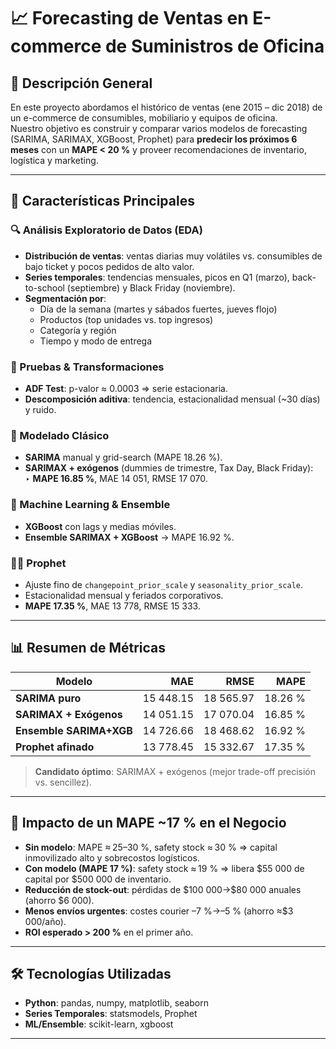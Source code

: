 # 📈 Forecasting de Ventas en E-commerce de Suministros de Oficina

## 📌 Descripción General
En este proyecto abordamos el histórico de ventas (ene 2015 – dic 2018) de un e-commerce de consumibles, mobiliario y equipos de oficina.  
Nuestro objetivo es construir y comparar varios modelos de forecasting (SARIMA, SARIMAX, XGBoost, Prophet) para **predecir los próximos 6 meses** con un **MAPE < 20 %** y proveer recomendaciones de inventario, logística y marketing.

---

## 🚀 Características Principales

### 🔍 Análisis Exploratorio de Datos (EDA)
- **Distribución de ventas**: ventas diarias muy volátiles vs. consumibles de bajo ticket y pocos pedidos de alto valor.
- **Series temporales**: tendencias mensuales, picos en Q1 (marzo), back-to-school (septiembre) y Black Friday (noviembre).
- **Segmentación por**:
  - Día de la semana (martes y sábados fuertes, jueves flojo)
  - Productos (top unidades vs. top ingresos)
  - Categoría y región
  - Tiempo y modo de entrega

### 🔬 Pruebas & Transformaciones
- **ADF Test**: p-valor ≈ 0.0003 ⇒ serie estacionaria.
- **Descomposición aditiva**: tendencia, estacionalidad mensual (~30 días) y ruido.

### 🔧 Modelado Clásico
- **SARIMA** manual y grid-search (MAPE 18.26 %).
- **SARIMAX + exógenos** (dummies de trimestre, Tax Day, Black Friday):  
  ‣ **MAPE 16.85 %**, MAE 14 051, RMSE 17 070.

### 🤖 Machine Learning & Ensemble
- **XGBoost** con lags y medias móviles.
- **Ensemble SARIMAX + XGBoost** → MAPE 16.92 %.

### 🧙‍♂️ Prophet
- Ajuste fino de `changepoint_prior_scale` y `seasonality_prior_scale`.
- Estacionalidad mensual y feriados corporativos.
- **MAPE 17.35 %**, MAE 13 778, RMSE 15 333.

---

## 📊 Resumen de Métricas

| Modelo                   | MAE       | RMSE      | MAPE     |
|--------------------------|----------:|----------:|---------:|
| **SARIMA puro**          | 15 448.15 | 18 565.97 | 18.26 %  |
| **SARIMAX + Exógenos**   | 14 051.15 | 17 070.04 | 16.85 %  |
| **Ensemble SARIMA+XGB**  | 14 726.66 | 18 468.62 | 16.92 %  |
| **Prophet afinado**      | 13 778.45 | 15 332.67 | 17.35 %  |

> **Candidato óptimo**: SARIMAX + exógenos (mejor trade-off precisión vs. sencillez).

---

## 🎯 Impacto de un MAPE ~17 % en el Negocio

- **Sin modelo**: MAPE ≈ 25–30 %, safety stock ≈ 30 % ⇒ capital inmovilizado alto y sobrecostos logísticos.  
- **Con modelo (MAPE 17 %)**: safety stock ≈ 19 % ⇒ libera \$55 000 de capital por \$500 000 de inventario.  
- **Reducción de stock-out**: pérdidas de \$100 000→\$80 000 anuales (ahorro \$6 000).  
- **Menos envíos urgentes**: costes courier –7 %→–5 % (ahorro ≈\$3 000/año).  
- **ROI esperado > 200 %** en el primer año.

---

## 🛠 Tecnologías Utilizadas
- **Python**: pandas, numpy, matplotlib, seaborn  
- **Series Temporales**: statsmodels, Prophet  
- **ML/Ensemble**: scikit-learn, xgboost  

---
